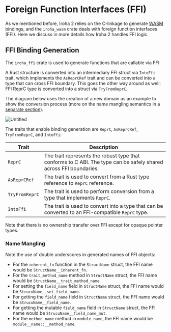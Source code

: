 # Foreign Function Interfaces (FFI)

As we mentioned before, Iroha 2 relies on the C-linkage to generate
[WASM](./wasm.md) bindings, and the `iroha_wasm` crate deals with foreign
function interfaces (FFI). Here we discuss in more details how Iroha 2
handles FFI logic.

## FFI Binding Generation

The `iroha_ffi` crate is used to generate functions that are callable via
FFI.

A Rust structure is converted into an intermediary FFI struct via `IntoFfi`
trait, which implements the `AsReprCRef` trait and can be converted into a
type that can cross FFI boundary. This goes the other way around as well:
FFI ReprC type is converted into a struct via `TryFromReprC`.

The diagram below uses the creation of a new domain as an example to show
the conversion process (more on the name mangling semantics in a
[separate section](#name-mangling)).

![Untitled](/img/ffi.png)

The traits that enable binding generation are `ReprC`, `AsReprCRef`,
`TryFromReprC`, and `IntoFfi`:

| Trait          | Description                                                                                                       |
| -------------- | ----------------------------------------------------------------------------------------------------------------- |
| `ReprC`        | The trait represents the robust type that conforms to C ABI. The type can be safely shared across FFI boundaries. |
| `AsReprCRef`   | The trait is used to convert from a Rust type reference to `ReprC` reference.                                     |
| `TryFromReprC` | The trait is used to perform conversion from a type that implements `ReprC`.                                      |
| `IntoFfi`      | The trait is used to convert into a type that can be converted to an FFI-compatible `ReprC` type.                 |

Note that there is no ownership transfer over FFI except for opaque pointer
types.

### Name Mangling

Note the use of double underscores in generated names of FFI objects:

- For the `inherent_fn` function in the `StructName` struct, the FFI name
  would be `StructName__inherent_fn`.
- For the `trait_method_name` method in `StructName` struct, the FFI name
  would be `StructName__trait_method_name`.
- For setting the `field_name` field in `StructName` struct, the FFI name
  would be `StrucuName__set_field_name`.
- For getting the `field_name` field in `StructName` struct, the FFI name
  would be `StrucuName__field_name`.
- For getting the mutable `field_name` field in `StructName` struct, the
  FFI name would be `StrucuName__field_name_mut`.
- For the `method_name` method in `module_name`, the FFI name would be
  `module__name::__method_name`.
